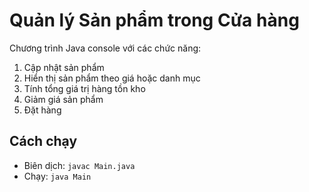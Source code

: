 # Quản lý Sản phẩm trong Cửa hàng

Chương trình Java console với các chức năng:
1. Cập nhật sản phẩm
2. Hiển thị sản phẩm theo giá hoặc danh mục
3. Tính tổng giá trị hàng tồn kho
4. Giảm giá sản phẩm
5. Đặt hàng

## Cách chạy
- Biên dịch: `javac Main.java`
- Chạy: `java Main`
